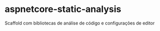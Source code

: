 # aspnetcore-static-analysis
 Scaffold com bibliotecas de análise de código e configurações de editor
